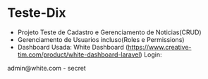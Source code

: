 # Teste-Dix

- Projeto Teste de Cadastro e Gerenciamento de Noticias(CRUD)
- Gerenciamento de Usuarios incluso(Roles e Permissions)
- Dashboard Usada: White Dashboard (https://www.creative-tim.com/product/white-dashboard-laravel)
Login:
<p>admin@white.com - secret</p>
